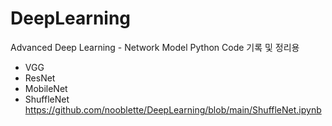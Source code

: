 # DeepLearning
Advanced Deep Learning - Network Model Python Code 기록 및 정리용

- VGG
- ResNet
- MobileNet
- ShuffleNet https://github.com/nooblette/DeepLearning/blob/main/ShuffleNet.ipynb
